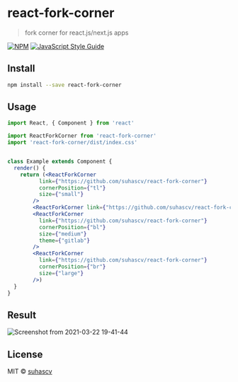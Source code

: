# react-fork-corner

> fork corner for react.js/next.js apps

[![NPM](https://img.shields.io/npm/v/react-fork-corner.svg)](https://www.npmjs.com/package/react-fork-corner) [![JavaScript Style Guide](https://img.shields.io/badge/code_style-standard-brightgreen.svg)](https://standardjs.com)

## Install

```bash
npm install --save react-fork-corner
```

## Usage

```jsx
import React, { Component } from 'react'

import ReactForkCorner from 'react-fork-corner'
import 'react-fork-corner/dist/index.css'


class Example extends Component {
  render() {
    return (<ReactForkCorner
          link={"https://github.com/suhascv/react-fork-corner"}
          cornerPosition={"tl"}
          size={"small"}
        />
        <ReactForkCorner link={"https://github.com/suhascv/react-fork-corner"} />
        <ReactForkCorner
          link={"https://github.com/suhascv/react-fork-corner"}
          cornerPosition={"bl"}
          size={"medium"}
          theme={"gitlab"}
        />
        <ReactForkCorner
          link={"https://github.com/suhascv/react-fork-corner"}
          cornerPosition={"br"}
          size={"large"}
        />)
  }
}
```
## Result
![Screenshot from 2021-03-22 19-41-44](https://user-images.githubusercontent.com/43292181/112072764-ea50c480-8b48-11eb-814c-85e79dceb923.png)
## License

MIT © [suhascv](https://github.com/suhascv)
